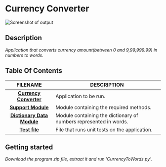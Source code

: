 # **Currency Converter**

![Screenshot of output](https://i.imgur.com/c2GJHLzh.png?1)

## Description
  _Application that converts currency amount(between 0 and 9,99,999.99) in numbers to words._  
 
## Table Of Contents
 FILENAME | DESCRIPTION 
  :---:|--- 
[__Currency Converter__](CurrencyToWords.py)| Application to be run.
[__Support Module__](src/Support_Functions.py)| Module containing the required methods.
[__Dictionary Data Module__](src/Dictionaries.py)| Module containing the dictionary of numbers represented in words.
[__Test file__](test/Test_Convert.py)| File that runs unit tests on the application. 

## Getting started
_Download the program zip file, extract it and run 'CurrencyToWords.py'._
